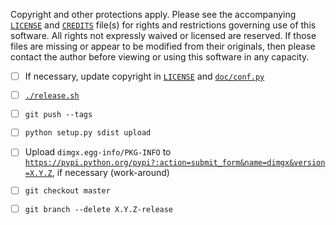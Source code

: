 <!--- -*- encoding: utf-8; grammar-ext: md; mode: markdown -*-
  >>>>>>>>>>>>>>>>>>>>>>>>>>>>>>>>>>><<<<<<<<<<<<<<<<<<<<<<<<<<<<<<<<<<<
  >>>>>>>>>>>>>>>> IMPORTANT: READ THIS BEFORE EDITING! <<<<<<<<<<<<<<<<
  >>>>>>>>>>>>>>>>>>>>>>>>>>>>>>>>>>><<<<<<<<<<<<<<<<<<<<<<<<<<<<<<<<<<<
  Please keep each sentence on its own unwrapped line.
  It looks like crap in a text editor, but it has no effect on rendering, and it allows much more useful diffs.
  Thank you! -->

Copyright and other protections apply.
Please see the accompanying [`LICENSE`](../LICENSE) and [`CREDITS`](../CREDITS) file(s) for rights and restrictions governing use of this software.
All rights not expressly waived or licensed are reserved.
If those files are missing or appear to be modified from their originals, then please contact the author before viewing or using this software in any capacity.

- [ ] If necessary, update copyright in [`LICENSE`](../LICENSE) and [`doc/conf.py`](../doc/conf.py)

- [ ] [`./release.sh`](../release.sh)

- [ ] `git push --tags`

- [ ] `python setup.py sdist upload`

- [ ] Upload `dimgx.egg-info/PKG-INFO` to [`https://pypi.python.org/pypi?:action=submit_form&name=dimgx&version=X.Y.Z`](https://pypi.python.org/pypi?:action=submit_form&name=dimgx&version=X.Y.Z), if necessary (work-around)

- [ ] `git checkout master`

- [ ] `git branch --delete X.Y.Z-release`
